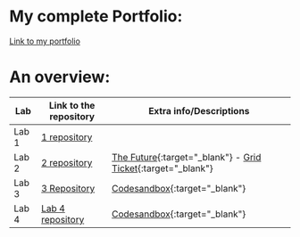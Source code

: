 # My complete Portfolio:
[Link to my portfolio](https://github.com/NickBevers/2imd-webtechadvanced-portfolio)

# An overview:
Lab | Link to the repository | Extra info/Descriptions
----|------------------------|----------------------------
Lab 1| [1 repository](https://github.com/NickBevers/2imd-webtechadvanced-portfolio/tree/main/lab1-git)| 
Lab 2| [2 repository](https://github.com/NickBevers/2imd-webtechadvanced-portfolio/tree/main/lab2)|  [The Future](https://codesandbox.io/s/thefuturenickbevers-3bs4z){:target="_blank"} - [Grid Ticket](https://codesandbox.io/s/gridticketnickbevers-0xuc6){:target="_blank"}
Lab 3| [3 Repository](https://github.com/NickBevers/2imd-webtechadvanced-portfolio/tree/main/lab3)| [Codesandbox](https://codesandbox.io/s/lab3nickbevers-mhutx){:target="_blank"}
Lab 4| [Lab 4 repository](https://github.com/NickBevers/2imd-webtechadvanced-portfolio/tree/main/lab4) | [Codesandbox](https://codesandbox.io/s/lab-4-nick-bevers-ws6wg){:target="_blank"}